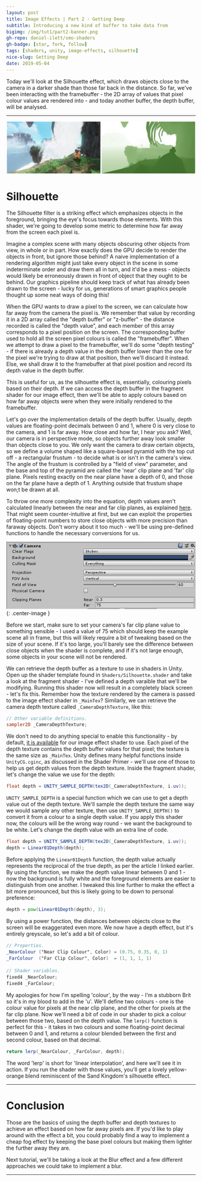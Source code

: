 ```yaml
---
layout: post
title: Image Effects | Part 2 - Getting Deep
subtitle: Introducing a new kind of buffer to take data from
bigimg: /img/tut1/part2-banner.png
gh-repo: daniel-ilett/smo-shaders
gh-badge: [star, fork, follow]
tags: [shaders, unity, image-effects, silhouette]
nice-slug: Getting Deep
date: 2019-05-04
---
```


Today we'll look at the Silhouette effect, which draws objects close to the camera in a darker shade than those far back in the distance. So far, we've been interacting with the framebuffer - the 2D array of values that pixel colour values are rendered into - and today another buffer, the depth buffer, will be analysed.

<hr/>

![Silhouette](/img/tut1/part2-silhouette.png)

# Silhouette

The Silhouette filter is a striking effect which emphasizes objects in the foreground, bringing the eye's focus towards those elements. With this shader, we're going to develop some metric to determine how far away from the screen each pixel is.

Imagine a complex scene with many objects obscuring other objects from view, in whole or in part. How exactly does the GPU decide to render the objects in front, but ignore those behind? A naive implementation of a rendering algorithm might just take every object in the scene in some indeterminate order and draw them all in turn, and it'd be a mess - objects would likely be erroneously drawn in front of object that they ought to be behind. Our graphics pipeline should keep track of what has already been drawn to the screen - lucky for us, generations of smart graphics people thought up some neat ways of doing this!

When the GPU wants to draw a pixel to the screen, we can calculate how far away from the camera the pixel is. We remember that value by recording it in a 2D array called the "depth buffer" or "z-buffer" - the distance recorded is called the "depth value", and each member of this array corresponds to a pixel position on the screen. The corresponding buffer used to hold all the screen pixel colours is called the "framebuffer". When we attempt to draw a pixel to the framebuffer, we'll do some "depth testing" - if there is already a depth value in the depth buffer lower than the one for the pixel we're trying to draw at that position, then we'll discard it instead. Else, we shall draw it to the framebuffer at that pixel position and record its depth value in the depth buffer.

This is useful for us, as the silhouette effect is, essentially, colouring pixels based on their depth. If we can access the depth buffer in the fragment shader for our image effect, then we'll be able to apply colours based on how far away objects were when they were initially rendered to the framebuffer.

Let's go over the implementation details of the depth buffer. Usually, depth values are floating-point decimals between 0 and 1, where 0 is very close to the camera, and 1 is far away. How close and how far, I hear you ask? Well, our camera is in perspective mode, so objects further away look smaller than objects close to you. We only want the camera to draw certain objects, so we define a volume shaped like a square-based pyramid with the top cut off - a rectangular frustum - to decide what is or isn't in the camera's view. The angle of the frustum is controlled by a "field of view" parameter, and the base and top of the pyramid are called the 'near' clip plane and 'far' clip plane. Pixels resting exactly on the near plane have a depth of 0, and those on the far plane have a depth of 1. Anything outside that frustum shape won;t be drawn at all.

To throw one more complexity into the equation, depth values aren't calculated linearly between the near and far clip planes, as explained [here](https://developer.nvidia.com/content/depth-precision-visualized). That might seem counter-intuitive at first, but we can exploit the properties of floating-point numbers to store close objects with more precision than faraway objects. Don't worry about it too much - we'll be using pre-defined functions to handle the necessary conversions for us.

![Camera Parameters](/img/tut1/part2-camera-params.png){: .center-image }

Before we start, make sure to set your camera's far clip plane value to something sensible - I used a value of 75 which should keep the example scene all in frame, but this will likely require a bit of tweaking based on the size of your scene. If it's too large, you'll barely see the difference between close objects when the shader is complete, and if it's not large enough, some objects in your scene will not be rendered.

We can retrieve the depth buffer as a texture to use in shaders in Unity. Open up the shader template found in `Shaders/Silhouette.shader` and take a look at the fragment shader - I've defined a depth varaible that we'll be modifying. Running this shader now will result in a completely black screen - let's fix this. Remember how the texture rendered by the camera is passed to the image effect shader in `_MainTex`? Similarly, we can retrieve the camera depth texture called `_CameraDepthTexture`, like this:

~~~glsl
// Other variable definitions.
sampler2D _CameraDepthTexture;
~~~

We don't need to do anything special to enable this functionality - by default, [it is available](https://docs.unity3d.com/Manual/SL-CameraDepthTexture.html) for our image effect shader to use. Each pixel of the depth texture contains the depth buffer values for that pixel; the texture is the same size as `_MainTex`. Unity defines many helpful functions inside `UnityCG.cginc`, as discussed in the Shader Primer - we'll use one of those to help us get depth values from the depth texture. Inside the fragment shader, let's change the value we use for the depth:

~~~glsl
float depth = UNITY_SAMPLE_DEPTH(tex2D(_CameraDepthTexture, i.uv));
~~~

`UNITY_SAMPLE_DEPTH` is a special function which we can use to get a depth value out of the depth texture. We'll sample the depth texture the same way we would sample any other texture, then use `UNITY_SAMPLE_DEPTH()` to convert it from a colour to a single depth value. If you apply this shader now, the colours will be the wrong way round - we want the background to be white. Let's change the depth value with an extra line of code.

~~~glsl
float depth = UNITY_SAMPLE_DEPTH(tex2D(_CameraDepthTexture, i.uv));
depth = Linear01Depth(depth);
~~~

Before applying the `Linear01Depth` function, the depth value actually represents the reciprocal of the true depth, as per the article I linked earlier. By using the function, we make the depth value linear between 0 and 1 - now the background is fully white and the foreground elements are easier to distinguish from one another. I tweaked this line further to make the effect a bit more pronounced, but this is likely going to be down to personal preference:

~~~glsl
depth = pow(Linear01Depth(depth), 3);
~~~

By using a power function, the distances between objects close to the screen will be exaggerated even more. We now have a depth effect, but it's entirely greyscale, so let's add a bit of colour.

~~~glsl
// Properties.
_NearColour ("Near Clip Colour", Color) = (0.75, 0.35, 0, 1)
_FarColour  ("Far Clip Colour", Color)  = (1, 1, 1, 1)

// Shader variables.
fixed4 _NearColour;
fixed4 _FarColour;
~~~

My apologies for how I'm spelling 'colour', by the way - I'm a stubborn Brit so it's in my blood to add in the 'u'. We'll define two colours - one is the colour value for pixels at the near clip plane, and the other for pixels at the far clip plane. Now we'll need a bit of code in our shader to pick a colour between those two, based on the depth value. The `lerp()` function is perfect for this - it takes in two colours and some floating-point decimal between 0 and 1, and returns a colour blended between the first and second colour, based on that decimal.

~~~glsl
return lerp(_NearColour, _FarColour, depth);
~~~

The word 'lerp' is short for 'linear interpolation', and here we'll see it in action. If you run the shader with those values, you'll get a lovely yellow-orange blend reminiscent of the Sand Kingdom's silhouette effect.

<hr/>

# Conclusion

Those are the basics of using the depth buffer and depth textures to achieve an effect based on how far away pixels are. If you'd like to play around with the effect a bit, you could probably find a way to implement a cheap fog effect by keeping the base pixel colours but making them lighter the further away they are.

Next tutorial, we'll be taking a look at the Blur effect and a few different approaches we could take to implement a blur.

<hr/>
